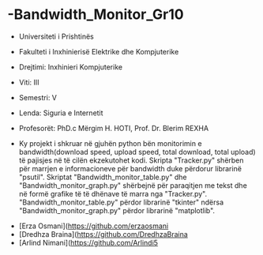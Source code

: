 # -Bandwidth_Monitor_Gr10

+ Universiteti i Prishtinës

+ Fakulteti i Inxhinierisë Elektrike dhe Kompjuterike

+ Drejtimi: Inxhinieri Kompjuterike

+ Viti: III

+ Semestri: V

+ Lenda: Siguria e Internetit

+ Profesorët: PhD.c Mërgim H. HOTI, Prof. Dr. Blerim REXHA

+ Ky projekt i shkruar në gjuhën python bën monitorimin e bandwidth(download speed, upload speed, total download, total upload) të pajisjes në të cilën ekzekutohet kodi. Skripta "Tracker.py" shërben për marrjen e informacioneve për bandwidth duke përdorur librarinë "psutil". Skriptat "Bandwidth_monitor_table.py" dhe "Bandwidth_monitor_graph.py" shërbejnë për paraqitjen me tekst dhe në formë grafike të të dhënave të marra nga "Tracker.py". "Bandwidth_monitor_table.py" përdor librarinë "tkinter" ndërsa "Bandwidth_monitor_graph.py" përdor librarinë "matplotlib".

- [Erza Osmani](https://github.com/erzaosmani
- [Dredhza Braina](https://github.com/DredhzaBraina
- [Arlind Nimani](https://github.com/Arlindi5
